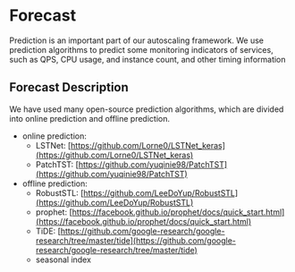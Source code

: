 # Forecast
Prediction is an important part of our autoscaling framework. We use prediction algorithms to predict some monitoring indicators of services, such as QPS, CPU usage, and instance count, and other timing information
## Forecast Description
We have used many open-source prediction algorithms, which are divided into online prediction and offline prediction.
* online prediction:
  * LSTNet: [https://github.com/Lorne0/LSTNet_keras](https://github.com/Lorne0/LSTNet_keras)
  * PatchTST: [https://github.com/yuqinie98/PatchTST](https://github.com/yuqinie98/PatchTST)
* offline prediction:
  * RobustSTL: [https://github.com/LeeDoYup/RobustSTL](https://github.com/LeeDoYup/RobustSTL)
  * prophet: [https://facebook.github.io/prophet/docs/quick_start.html](https://facebook.github.io/prophet/docs/quick_start.html)
  * TiDE: [https://github.com/google-research/google-research/tree/master/tide](https://github.com/google-research/google-research/tree/master/tide)
  * seasonal index
